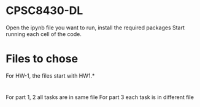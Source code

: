 # CPSC8430-DL
Open the ipynb file you want to run, install the required packages
Start running each cell of the code.
# Files to chose
For HW-1, the files start with HW1.*
#
For part 1, 2 all tasks are in same file
For part 3 each task is in different file
